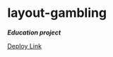 # layout-gambling

***Education project***
  
[Deploy Link](https://beamish-pegasus-aa2b0a.netlify.app/)
